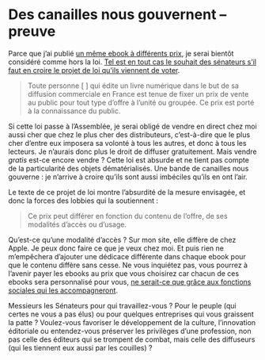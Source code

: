 # Des canailles nous gouvernent &#8211; preuve

Parce que j’ai publié [un même ebook à différents prix](https://tcrouzet.com/tune-caniveau/), je serai bientôt considéré comme hors la loi. [Tel est en tout cas le souhait des sénateurs s’il faut en croire le projet de loi qu’ils viennent de voter](http://www.senat.fr/petite-loi-ameli/2010-2011/51.html).

> Toute personne \[ \] qui édite un livre numérique dans le but de sa diffusion commerciale en France est tenue de fixer un prix de vente au public pour tout type d’offre à l’unité ou groupée. Ce prix est porté à la connaissance du public.

Si cette loi passe à l’Assemblée, je serai obligé de vendre en direct chez moi aussi cher que chez le plus cher des distributeurs, c’est-à-dire que le plus cher d’entre eux imposera sa volonté à tous les autres, et donc à tous les lecteurs. Je n’aurais donc plus le droit de diffuser gratuitement. Mais vendre *gratis* est-ce encore vendre ? Cette loi est absurde et ne tient pas compte de la particularité des objets dématérialisés. Une bande de canailles nous gouverne : je n’arrive à croire qu’ils sont aussi imbéciles qu’ils en ont l’air.

Le texte de ce projet de loi montre l’absurdité de la mesure envisagée, et donc la forces des lobbies qui la soutiennent :

> Ce prix peut différer en fonction du contenu de l’offre, de ses modalités d’accès ou d’usage.

Qu’est-ce qu’une modalité d’accès ? Sur mon site, elle diffère de chez Apple. Je peux donc faire ce que je veux chez moi. Et puis rien ne m’empêchera d’ajouter une dédicace différente dans chaque ebook pour que le contenu diffère sans cesse. Ne vous inquiétez pas, vous pourrez à l’avenir payer les ebooks au prix que vous choisirez car chacun de ces ebooks sera personnalisé pour vous, [ne serait-ce que grâce aux fonctions sociales qui les accompagneront](http://www.themillions.com/2010/10/report-from-the-future-of-reading-the-books-in-browsers-conference.html).

Messieurs les Sénateurs pour qui travaillez-vous ? Pour le peuple (qui certes ne vous a pas élus) ou pour quelques entreprises qui vous graissent la patte ? Voulez-vous favoriser le développement de la culture, l’innovation éditoriale ou entendez-vous préserver les privilèges d’une profession, non pas celle des éditeurs qui se trompent de combat, mais celle des diffuseurs (qui les tiennent eux aussi par les couilles) ?